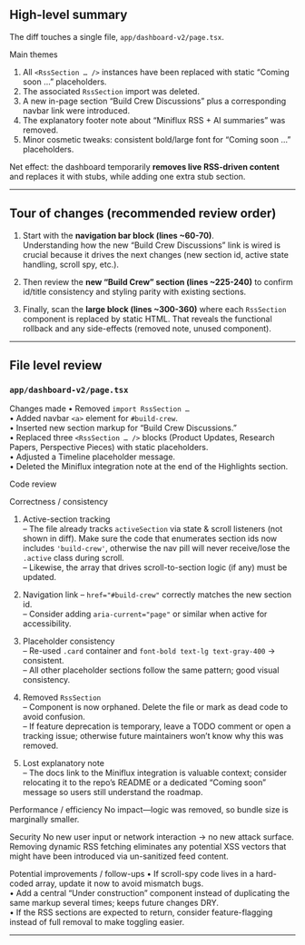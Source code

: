 ## High-level summary
The diff touches a single file, `app/dashboard-v2/page.tsx`.

Main themes  
1. All `<RssSection … />` instances have been replaced with static “Coming soon …” placeholders.  
2. The associated `RssSection` import was deleted.  
3. A new in-page section “Build Crew Discussions” plus a corresponding navbar link were introduced.  
4. The explanatory footer note about “Miniflux RSS + AI summaries” was removed.  
5. Minor cosmetic tweaks: consistent bold/large font for “Coming soon …” placeholders.

Net effect: the dashboard temporarily **removes live RSS-driven content** and replaces it with stubs, while adding one extra stub section.

---

## Tour of changes (recommended review order)

1. Start with the **navigation bar block (lines ~60-70)**.  
   Understanding how the new “Build Crew Discussions” link is wired is crucial because it drives the next changes (new section id, active state handling, scroll spy, etc.).

2. Then review the **new “Build Crew” section (lines ~225-240)** to confirm id/title consistency and styling parity with existing sections.

3. Finally, scan the **large block (lines ~300-360)** where each `RssSection` component is replaced by static HTML. That reveals the functional rollback and any side-effects (removed note, unused component).

---

## File level review

### `app/dashboard-v2/page.tsx`

Changes made
• Removed `import RssSection …`  
• Added navbar `<a>` element for `#build-crew`.  
• Inserted new section markup for “Build Crew Discussions.”  
• Replaced three `<RssSection … />` blocks (Product Updates, Research Papers, Perspective Pieces) with static placeholders.  
• Adjusted a Timeline placeholder message.  
• Deleted the Miniflux integration note at the end of the Highlights section.

Code review

Correctness / consistency
1. Active-section tracking  
   – The file already tracks `activeSection` via state & scroll listeners (not shown in diff). Make sure the code that enumerates section ids now includes `'build-crew'`, otherwise the nav pill will never receive/lose the `.active` class during scroll.  
   – Likewise, the array that drives scroll-to-section logic (if any) must be updated.

2. Navigation link
   – `href="#build-crew"` correctly matches the new section id.  
   – Consider adding `aria-current="page"` or similar when active for accessibility.

3. Placeholder consistency  
   – Re-used `.card` container and `font-bold text-lg text-gray-400` → consistent.  
   – All other placeholder sections follow the same pattern; good visual consistency.

4. Removed `RssSection`  
   – Component is now orphaned. Delete the file or mark as dead code to avoid confusion.  
   – If feature deprecation is temporary, leave a TODO comment or open a tracking issue; otherwise future maintainers won’t know why this was removed.

5. Lost explanatory note  
   – The docs link to the Miniflux integration is valuable context; consider relocating it to the repo’s README or a dedicated “Coming soon” message so users still understand the roadmap.

Performance / efficiency
No impact—logic was removed, so bundle size is marginally smaller.

Security
No new user input or network interaction → no new attack surface.  
Removing dynamic RSS fetching eliminates any potential XSS vectors that might have been introduced via un-sanitized feed content.

Potential improvements / follow-ups
• If scroll-spy code lives in a hard-coded array, update it now to avoid mismatch bugs.  
• Add a central “Under construction” component instead of duplicating the same markup several times; keeps future changes DRY.  
• If the RSS sections are expected to return, consider feature-flagging instead of full removal to make toggling easier.

---

